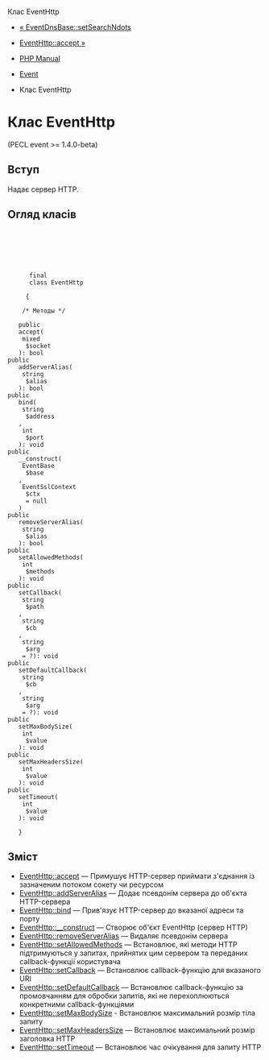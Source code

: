 Клас EventHttp

-   [« EventDnsBase::setSearchNdots](eventdnsbase.setsearchndots.html)
    
-   [EventHttp::accept »](eventhttp.accept.html)
    
-   [PHP Manual](index.html)
    
-   [Event](book.event.html)
    
-   Клас EventHttp
    

# Клас EventHttp

(PECL event >= 1.4.0-beta)

## Вступ

Надає сервер HTTP.

## Огляд класів

```classsynopsis

     
    
    
    
     
      final
      class EventHttp
     
     {
    
    /* Методы */
    
   public
   accept(
    mixed
     $socket
   ): bool
public
   addServerAlias(
    string
     $alias
   ): bool
public
   bind(
    string
     $address
   , 
    int
     $port
   ): void
public
   __construct(
    EventBase
     $base
   , 
    EventSslContext
     $ctx
     = null
   )
public
   removeServerAlias(
    string
     $alias
   ): bool
public
   setAllowedMethods(
    int
     $methods
   ): void
public
   setCallback(
    string
     $path
   , 
    string
     $cb
   , 
    string
     $arg
    = ?): void
public
   setDefaultCallback(
    string
     $cb
   , 
    string
     $arg
    = ?): void
public
   setMaxBodySize(
    int
     $value
   ): void
public
   setMaxHeadersSize(
    int
     $value
   ): void
public
   setTimeout(
    int
     $value
   ): void

   }
```

## Зміст

-   [EventHttp::accept](eventhttp.accept.html) — Примушує HTTP-сервер приймати з'єднання із зазначеним потоком сокету чи ресурсом
-   [EventHttp::addServerAlias](eventhttp.addserveralias.html) — Додає псевдонім сервера до об'єкта HTTP-сервера
-   [EventHttp::bind](eventhttp.bind.html) — Прив'язує HTTP-сервер до вказаної адреси та порту
-   [EventHttp::\_\_construct](eventhttp.construct.html) — Створює об'єкт EventHttp (сервер HTTP)
-   [EventHttp::removeServerAlias](eventhttp.removeserveralias.html) — Видаляє псевдонім сервера
-   [EventHttp::setAllowedMethods](eventhttp.setallowedmethods.html) — Встановлює, які методи HTTP підтримуються у запитах, прийнятих цим сервером та переданих callback-функції користувача
-   [EventHttp::setCallback](eventhttp.setcallback.html) — Встановлює callback-функцію для вказаного URI
-   [EventHttp::setDefaultCallback](eventhttp.setdefaultcallback.html) — Встановлює callback-функцію за промовчанням для обробки запитів, які не перехоплюються конкретними callback-функціями
-   [EventHttp::setMaxBodySize](eventhttp.setmaxbodysize.html) - Встановлює максимальний розмір тіла запиту
-   [EventHttp::setMaxHeadersSize](eventhttp.setmaxheaderssize.html) — Встановлює максимальний розмір заголовка HTTP
-   [EventHttp::setTimeout](eventhttp.settimeout.html) — Встановлює час очікування для запиту HTTP